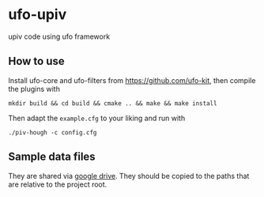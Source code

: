 # ufo-upiv

upiv code using ufo framework

## How to use

Install ufo-core and ufo-filters from https://github.com/ufo-kit, then compile
the plugins with

    mkdir build && cd build && cmake .. && make && make install

Then adapt the `example.cfg` to your liking and run with

    ./piv-hough -c config.cfg 


## Sample data files

They are shared via [google drive](https://drive.google.com/folderview?id=0B-Nh7TaS6iJlfmN4bWtBb0xpc3NscElfY1czVGpjTGk1ZkFOQVdvRDVLOXlMdUU2SW5KT2M&usp=sharing). They should be copied to the paths that are relative to the project root.

